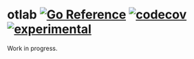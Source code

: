 # otlab [![Go Reference](https://img.shields.io/badge/go-pkg-00ADD8)](https://pkg.go.dev/github.com/go-faster/otlab#section-documentation) [![codecov](https://img.shields.io/codecov/c/github/go-faster/otlab?label=cover)](https://codecov.io/gh/go-faster/otlab) [![experimental](https://img.shields.io/badge/-experimental-blueviolet)](https://go-faster.org/docs/projects/status#experimental)

Work in progress.
